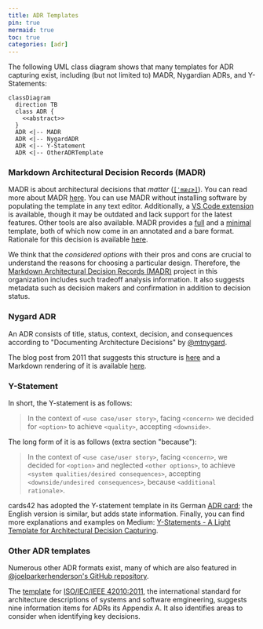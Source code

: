 ```yaml
---
title: ADR Templates
pin: true
mermaid: true
toc: true
categories: [adr]
---
```


The following UML class diagram shows that many templates for ADR capturing exist, including (but not limited to) MADR, Nygardian ADRs, and Y-Statements:

```mermaid
classDiagram
  direction TB
  class ADR {
    <<abstract>>
  }
  ADR <|-- MADR
  ADR <|-- NygardADR
  ADR <|-- Y-Statement
  ADR <|-- OtherADRTemplate
```

### Markdown Architectural Decision Records (MADR)

MADR is about architectural decisions that *matter* ([`[ˈmæɾɚ]`](https://en.wiktionary.org/wiki/matter#Pronunciation)). You can read more about MADR [here](https://www.ozimmer.ch/practices/2022/11/22/MADRTemplatePrimer.html). You can use MADR without installing software by populating the template in any text editor. Additionally, a [VS Code extension](https://marketplace.visualstudio.com/items?itemName=StevenChen.vscode-adr-manager) is available, though it may be outdated and lack support for the latest features. Other tools are also available. MADR provides a [full](https://github.com/adr/madr/blob/4.0.0/template/adr-template.md?plain=1) and a [minimal](https://github.com/adr/madr/blob/4.0.0/template/adr-template-minimal.md?plain=1) template, both of which now come in an annotated and a bare format. Rationale for this decision is available [here](https://github.com/adr/madr/tree/4.0.0/template#decisions). 

We think that the *considered options* with their pros and cons are crucial to understand the reasons for choosing a particular design. Therefore, the [Markdown Architectural Decision Records (MADR)](https://adr.github.io/madr/) project in this organization includes such tradeoff analysis information. It also suggests metadata such as decision makers and confirmation in addition to decision status.

### Nygard ADR

An ADR consists of title, status, context, decision, and consequences according to "Documenting Architecture Decisions" by [@mtnygard](https://github.com/mtnygard). <!-- From the Nygard post: "Context This section describes the forces at play, including technological, political, social, and project local." and "We should use a lightweight text formatting language like Markdown or Textile." -->

The blog post from 2011 that suggests this structure is [here](https://cognitect.com/blog/2011/11/15/documenting-architecture-decisions) and a Markdown rendering of it is available [here](https://github.com/joelparkerhenderson/architecture-decision-record/blob/main/locales/en/templates/decision-record-template-by-michael-nygard/index.md).

### Y-Statement

In short, the Y-statement is as follows:

> In the context of `<use case/user story>`, facing `<concern>` we decided for `<option>` to achieve `<quality>`, accepting `<downside>`.

The long form of it is as follows (extra section "because"):

> In the context of `<use case/user story>`,
> facing `<concern>`,
> we decided for `<option>`
> and neglected `<other options>`,
> to achieve `<system qualities/desired consequences>`,
> accepting `<downside/undesired consequences>`,
> because `<additional rationale>`.

cards42 has adopted the Y-statement template in its German [ADR card](https://cards42.org#adr); the English version is similar, but adds state information.
Finally, you can find more explanations and examples on Medium: [Y-Statements - A Light Template for Architectural Decision Capturing](https://medium.com/@docsoc/y-statements-10eb07b5a177).

### Other ADR templates

Numerous other ADR formats exist, many of which are also featured in [@joelparkerhenderson's GitHub repository](https://github.com/joelparkerhenderson/architecture_decision_record).

The [template](http://www.iso-architecture.org/42010/templates/) for [ISO/IEC/IEEE 42010:2011](https://en.wikipedia.org/wiki/ISO/IEC_42010), the international standard for architecture descriptions of systems and software emgineering, suggests nine information items for ADRs its Appendix A. It also identifies areas to consider when identifying key decisions.
